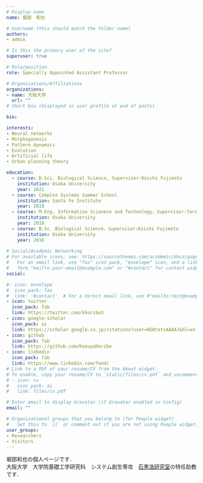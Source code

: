 ```yaml
---
# Display name
name: 堀部　和也

# Username (this should match the folder name)
authors:
- admin

# Is this the primary user of the site?
superuser: true

# Role/position
role: Specially Appointed Assistant Professor

# Organizations/Affiliations
organizations:
- name: 大阪大学
  url: ""
# Short bio (displayed in user profile at end of posts)

bio: 

interests:
- Neural networks
- Morphogenesis
- Pattern dynamics
- Evolution
- Artificial life
- Urban planning theory

education:
  - course: D.Sci. Biological Science, Supervisor:Koichi Fujimoto
    institution: Osaka University
    year: 2021
  - course: Complex Systems Summer School
    institution: Santa Fe Institute
    year: 2019
  - course: M.Eng. Information Scienece and Technology，Supervisor:Taro Maeda
    institution: Osaka University
    year: 2018
  - course: B.Sc. Biological Science，Supervisor:Koichi Fujimoto
    institution: Osaka University
    year: 2016
    
# Social/Academic Networking
# For available icons, see: https://sourcethemes.com/academic/docs/page-builder/#icons
#   For an email link, use "fas" icon pack, "envelope" icon, and a link in the
#   form "mailto:your-email@example.com" or "#contact" for contact widget.
social:

#- icon: envelope
#  icon_pack: fas
#  link: '#contact'  # For a direct email link, use #"mailto:test@example.org".
- icon: twitter
  icon_pack: fab
  link: https://twitter.com/khoribe3
- icon: google-scholar
  icon_pack: ai
  link: https://scholar.google.co.jp/citations?user=0G8tetsAAAAJ&hl=en
- icon: github
  icon_pack: fab
  link: https://github.com/KazuyaHoribe
- icon: linkedin
  icon_pack: fab
  link: https://www.linkedin.com/feed/
# Link to a PDF of your resume/CV from the About widget.
# To enable, copy your resume/CV to `static/files/cv.pdf` and uncomment the lines below.
# - icon: cv
#   icon_pack: ai
#   link: files/cv.pdf

# Enter email to display Gravatar (if Gravatar enabled in Config)
email: ""

# Organizational groups that you belong to (for People widget)
#   Set this to `[]` or comment out if you are not using People widget.
user_groups:
- Researchers
- Visitors
---
```


堀部和也の個人ページです．  
大阪大学　大学院基礎工学研究科　システム創生専攻　[石黒浩研究室](https://www.irl.sys.es.osaka-u.ac.jp/)の特任助教です．
